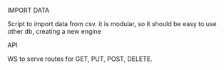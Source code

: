 IMPORT DATA

Script to import data from csv. it is modular, so it should be easy to use other db, creating a new engine


API

WS to serve routes for GET, PUT, POST, DELETE.
